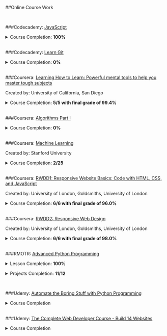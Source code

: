 ##Online Course Work

<br>

###Codecademy: <a href="https://www.codecademy.com/learn/javascript">JavaScript</a>
<details> 
  <summary>Course Completion: <b>100%</b></summary>
  <p align="center">
    <img src="https://raw.githubusercontent.com/demetrios-koziris/OnlineCourseWork/master/Codecademy_JavaScript/Completion.png" width="100%">
  </p>
</details> 

<br>

###Codecademy: <a href="https://www.codecademy.com/learn/learn-git">Learn Git</a>
<details> 
  <summary>Course Completion: <b>0%</b></summary>
  <p align="center">
  </p>
</details> 

<br>

###Coursera: <a href="https://www.coursera.org/learn/learning-how-to-learn">Learning How to Learn: Powerful mental tools to help you master tough subjects</a>
<p>Created by: University of California, San Diego</p>
<details> 
  <summary>Course Completion: <b>5/5 with final grade of 99.4%</b></summary>
  <p align="center">
    <img src="https://raw.githubusercontent.com/demetrios-koziris/OnlineCourseWork/master/Coursera_LearningHowToLearn/CompletedGrade.png" width="100%">
    <img src="https://raw.githubusercontent.com/demetrios-koziris/OnlineCourseWork/master/Coursera_LearningHowToLearn/Completion.png" width="100%">
  </p>
</details> 

<br>

###Coursera: <a href="https://www.coursera.org/learn/introduction-to-algorithms">Algorithms Part I</a>
<details> 
  <summary>Course Completion: <b>0%</b></summary>
  <p align="center">
  </p>
</details> 

<br>

###Coursera: <a href="https://www.coursera.org/learn/machine-learning">Machine Learning</a>
<p>Created by: Stanford University</p>
<details> 
  <summary>Course Completion: <b>2/25</b></summary>
  <p align="center">
    <img src="https://raw.githubusercontent.com/demetrios-koziris/OnlineCourseWork/master/Coursera_MachineLearning/Completion.png" width="100%">
  </p>
</details> 

<br>

###Coursera: <a href="https://www.coursera.org/learn/website-coding">RWDD1: Responsive Website Basics: Code with HTML, CSS, and JavaScript</a>
<p>Created by: University of London, Goldsmiths, University of London</p>
<details> 
  <summary>Course Completion: <b>6/6 with final grade of 96.0%</b></summary>
  <p align="center">
    <img src="https://raw.githubusercontent.com/demetrios-koziris/OnlineCourseWork/master/Coursera_RWDD1_ResponsiveWebsiteBasics/CompletedGrade.PNG" width="100%">
    <img src="https://raw.githubusercontent.com/demetrios-koziris/OnlineCourseWork/master/Coursera_RWDD1_ResponsiveWebsiteBasics/Completion.PNG" width="100%">
  </p>
</details> 

<br>

###Coursera: <a href="https://www.coursera.org/learn/responsive-web-design">RWDD2: Responsive Web Design</a>
<p>Created by: University of London, Goldsmiths, University of London</p>
<details> 
  <summary>Course Completion: <b>6/6 with final grade of 98.0%</b></summary>
  <p align="center">
    <img src="https://raw.githubusercontent.com/demetrios-koziris/OnlineCourseWork/master/Coursera_RWDD2_ResponsiveWebDesign/CompletedGrade.png" width="100%">
    <img src="https://raw.githubusercontent.com/demetrios-koziris/OnlineCourseWork/master/Coursera_RWDD2_ResponsiveWebDesign/Completion.png" width="100%">
</details> 

<br>

###RMOTR: <a href="https://rmotr.com/advanced-python-programming">Advanced Python Programming</a>
<details> 
  <summary>Lesson Completion: <b>100%</b></summary>
  <p align="center">
    <img src="https://raw.githubusercontent.com/demetrios-koziris/OnlineCourseWork/master/RMOTR_AdvancedPythonProgramming/Completion.png" width="30%">
  </p>
</details> 

<p><details> 
  <summary>Projects Completion: <b>11/12</b></summary>
  <br>
  <p align="">
    &nbsp;&nbsp;&nbsp;&nbsp;&nbsp;&nbsp;&nbsp;&nbsp;&nbsp;&nbsp;&nbsp;&nbsp;
    Week 1: <a href='https://github.com/rmotr-group-projects/pyp-w1-gw-language-detector/pull/41'>Language Detector<a>
  </p>
  <p align="">
    &nbsp;&nbsp;&nbsp;&nbsp;&nbsp;&nbsp;&nbsp;&nbsp;&nbsp;&nbsp;&nbsp;&nbsp;
    Week 1: <a href='https://github.com/rmotr-group-projects/pyp-w1-gw-extensible-calculator/pull/20'>Extensible Calculator<a>
  </p>
  <p align="">
    &nbsp;&nbsp;&nbsp;&nbsp;&nbsp;&nbsp;&nbsp;&nbsp;&nbsp;&nbsp;&nbsp;&nbsp;
    Week 1: <a href='https://github.com/rmotr-group-projects/pyp-w1-gw-tic-tac-toe/pull/25'>Tic Tac Toe Game<a>
  </p>
  <p align="">
    &nbsp;&nbsp;&nbsp;&nbsp;&nbsp;&nbsp;&nbsp;&nbsp;&nbsp;&nbsp;&nbsp;&nbsp;
    Week 2: <a href='https://github.com/rmotr-group-projects/pyp-w2-gw-linked-list/pull/20'>Linked List<a>
  </p>
  <p align="">
    &nbsp;&nbsp;&nbsp;&nbsp;&nbsp;&nbsp;&nbsp;&nbsp;&nbsp;&nbsp;&nbsp;&nbsp;
    Week 2: <a href='https://github.com/rmotr-group-projects/pyp-w2-gw-collections-hierarchy/pull/18'>Collections Hierarchy<a>
  </p>
  <p align="">
    &nbsp;&nbsp;&nbsp;&nbsp;&nbsp;&nbsp;&nbsp;&nbsp;&nbsp;&nbsp;&nbsp;&nbsp;
    Week 2: <a href='https://github.com/rmotr-group-projects/pyp-w2-gw-starwars-api/pull/12'>StarWars API<a>
  </p>
  <p align="">
    &nbsp;&nbsp;&nbsp;&nbsp;&nbsp;&nbsp;&nbsp;&nbsp;&nbsp;&nbsp;&nbsp;&nbsp;
    Week 3: <a href='https://github.com/rmotr-group-projects/pyp-w3-gw-decorators-library/pull/14'>Decorators Library<a>
  </p>
  <p align="">
    &nbsp;&nbsp;&nbsp;&nbsp;&nbsp;&nbsp;&nbsp;&nbsp;&nbsp;&nbsp;&nbsp;&nbsp;
    Week 3: <a href='https://github.com/rmotr-group-projects/pyp-w3-gw-simple-database-system/pull/11'>Simple Database System<a>
  </p>
  <p align="">
    &nbsp;&nbsp;&nbsp;&nbsp;&nbsp;&nbsp;&nbsp;&nbsp;&nbsp;&nbsp;&nbsp;&nbsp;
    Week 3: <a href='https://github.com/rmotr-group-projects/pyp-w3-gw-jobs-detector/pull/12'>Jobs Detector<a>
  </p>
  <p align="">
    &nbsp;&nbsp;&nbsp;&nbsp;&nbsp;&nbsp;&nbsp;&nbsp;&nbsp;&nbsp;&nbsp;&nbsp;
    Week 4: <a href='https://github.com/rmotr-group-projects/pyp-w4-gw-twitter-clone/pull/15'>Twitter Clone<a>
  </p>
  <p align="">
    &nbsp;&nbsp;&nbsp;&nbsp;&nbsp;&nbsp;&nbsp;&nbsp;&nbsp;&nbsp;&nbsp;&nbsp;
    Week 4: <a href='https://github.com/rmotr-group-projects/pyp-w4-gw-twitter-api/pull/15'>Twitter API<a>
  </p>
</details></p> 

<br>

###Udemy: <a href="https://www.udemy.com/automate/">Automate the Boring Stuff with Python Programming</a>
<details> 
  <summary>Course Completion</summary>
  <p align="center">
  </p>
</details> 

<br>

###Udemy: <a href="https://www.udemy.com/complete-web-developer-course">The Complete Web Developer Course - Build 14 Websites</a>
<details> 
  <summary>Course Completion</summary>
  <p align="center">
  </p>
</details> 

